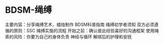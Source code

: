 # BDSM-绳缚
主要内容：分享绳缚艺术，蜡烛制作
BDSM科普指南
绳缚初学者须知
双方必须遵循的原则：SSC
绳缚实施的流程
开始之前：确认彼此经验喜好的沟通框架
使用绳索的风险：你要为自己的身体负责
神经与循环
解绑后的护理和安抚
